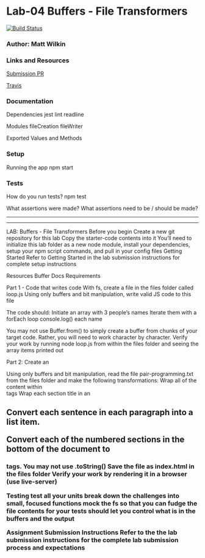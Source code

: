 # Lab-04 Buffers - File Transformers

[![Build Status](https://www.travis-ci.com/mwilkin-401-advanced-javascript/lab-04.svg?branch=master)](https://www.travis-ci.com/mwilkin-401-advanced-javascript/lab-04)

### Author: Matt Wilkin

### Links and Resources
[Submission PR](https://github.com/mwilkin-401-advanced-javascript/lab-04/pull/5)

[Travis](https://www.travis-ci.com/mwilkin-401-advanced-javascript/lab-04)

### Documentation

Dependencies
jest
lint
readline

Modules
fileCreation
fileWriter

Exported Values and Methods






### Setup

Running the app
npm start

### Tests
How do you run tests?
npm test

What assertions were made?
What assertions need to be / should be made?

_________________
_________________

LAB: Buffers - File Transformers
Before you begin
Create a new git repository for this lab
Copy the starter-code contents into it
You’ll need to initialize this lab folder as a new node module, install your dependencies, setup your npm script commands, and pull in your config files
Getting Started
Refer to Getting Started in the lab submission instructions for complete setup instructions

Resources
Buffer Docs
Requirements

Part 1 - Code that writes code
With fs, create a file in the files folder called loop.js
Using only buffers and bit manipulation, write valid JS code to this file

The code should:
Initiate an array with 3 people’s names
Iterate them with a forEach loop
console.log() each name

You may not use Buffer.from() to simply create a buffer from chunks of your target code. Rather, you will need to work character by character.
Verify your work by running node loop.js from within the files folder and seeing the array items printed out

Part 2: Create an <article>
Using only buffers and bit manipulation, read the file pair-programming.txt from the files folder and make the following transformations:
Wrap all of the content within <article> tags
Wrap each section title in an <h2>
Convert each sentence in each paragraph into a list item.

Convert each of the numbered sections in the bottom of the document to <h3> tags.
You may not use .toString()
Save the file as index.html in the files folder
Verify your work by rendering it in a browser (use live-server)

Testing
test all your units
break down the challenges into small, focused functions
mock the fs so that you can fudge the file contents for your tests
should let you control what is in the buffers and the output

Assignment Submission Instructions
Refer to the the lab submission instructions for the complete lab submission process and expectations